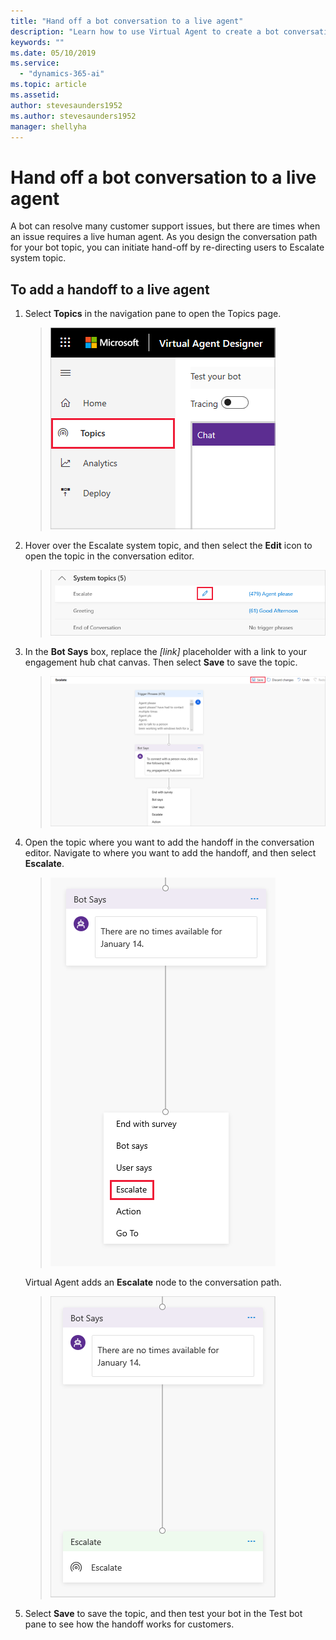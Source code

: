 ```yaml
---
title: "Hand off a bot conversation to a live agent"
description: "Learn how to use Virtual Agent to create a bot conversation that hands off to a live agent."
keywords: ""
ms.date: 05/10/2019
ms.service:
  - "dynamics-365-ai"
ms.topic: article
ms.assetid: 
author: stevesaunders1952
ms.author: stevesaunders1952
manager: shellyha
---
```


# Hand off a bot conversation to a live agent

A bot can resolve many customer support issues, but there are times when an issue requires a live human agent. As you design the conversation path for your bot topic, you can initiate hand-off by re-directing users to Escalate system topic.

## To add a handoff to a live agent

1. Select **Topics** in the navigation pane to open the Topics page.

   > ![Open Topics page](media/open-topics.png)

2. Hover over the Escalate system topic, and then select the **Edit** icon to open the topic in the conversation editor.

   > ![Edit Escalate topic](media/open-escalate.png)

3. In the **Bot Says** box, replace the *[link]* placeholder with a link to your engagement hub chat canvas. Then select **Save** to save the topic.

   > ![Save topic](media/replace-placeholder.png)

4. Open the topic where you want to add the handoff in the conversation editor. Navigate to where you want to add the handoff, and then select **Escalate**.

   > ![Select Escalate](media/select-escalate.png)

    Virtual Agent adds an **Escalate** node to the conversation path.

   > ![Add Escalate node](media/add-escalate.png)

5. Select **Save** to save the topic, and then test your bot in the Test bot pane to see how the handoff works for customers.
